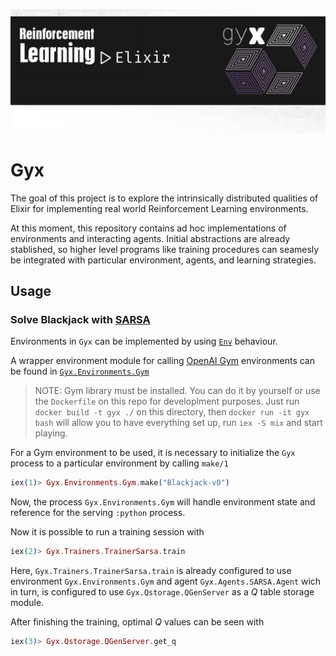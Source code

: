 
![test](https://raw.githubusercontent.com/doctorcorral/gyx/master/images/gyxheader-elixir.png)

# Gyx

The goal of this project is to explore the intrinsically distributed qualities of Elixir for implementing real world Reinforcement Learning environments. 

At this moment, this repository contains ad hoc implementations of environments and interacting agents. 
Initial abstractions are already stablished, so higher level programs like training procedures can seamesly be integrated with particular environment, agents, and learning strategies.

## Usage
### Solve Blackjack with [SARSA](https://en.wikipedia.org/wiki/State%E2%80%93action%E2%80%93reward%E2%80%93state%E2%80%93action)
Environments in `Gyx` can be implemented by using [`Env`](https://github.com/doctorcorral/gyx/blob/master/lib/core/env.ex) behaviour.

A wrapper environment module for calling [OpenAI Gym](https://gym.openai.com/) environments can be found in [`Gyx.Environments.Gym`](https://github.com/doctorcorral/gyx/blob/master/lib/environments/gym/environment.ex)

> NOTE: Gym library must be installed. You can do it by yourself or 
use the `Dockerfile` on this repo for developlment purposes. 
Just run `docker build -t gyx ./` on this directory, then `docker run -it gyx bash` will
allow you to have everything set up, run `iex -S mix` and start playing. 

For a Gym environment to be used, it is necessary to initialize the `Gyx` process to a particular environment by calling `make/1`

```Elixir
iex(1)> Gyx.Environments.Gym.make("Blackjack-v0")
```

Now, the process `Gyx.Environments.Gym` will handle environment state and reference for the serving `:python` process.

Now it is possible to run a training session with

```Elixir
iex(2)> Gyx.Trainers.TrainerSarsa.train
```

Here, `Gyx.Trainers.TrainerSarsa.train` is already configured to use environment `Gyx.Environments.Gym` and agent `Gyx.Agents.SARSA.Agent` wich in turn, is configured to use `Gyx.Qstorage.QGenServer` as a *Q* table storage module.

After finishing the training, optimal *Q* values can be seen with 

```Elixir
iex(3)> Gyx.Qstorage.QGenServer.get_q
```


